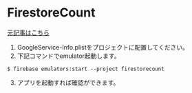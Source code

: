# FirestoreCount

[元記事はこちら](https://qiita.com/mogmet/2a2498d89a0c33bb6ff7)

1. GoogleService-Info.plistをプロジェクトに配置してください。
2. 下記コマンドでemulator起動します。
```
$ firebase emulators:start --project firestorecount
```
3. アプリを起動すれば確認ができます。
